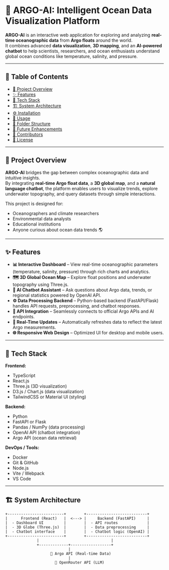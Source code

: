 # 🌊 ARGO-AI: Intelligent Ocean Data Visualization Platform

**ARGO-AI** is an interactive web application for exploring and analyzing **real-time oceanographic data** from **Argo floats** around the world.  
It combines advanced **data visualization**, **3D mapping**, and an **AI-powered chatbot** to help scientists, researchers, and ocean enthusiasts understand global ocean conditions like temperature, salinity, and pressure.

---

## 📖 Table of Contents
- [🌊 Project Overview](#-project-overview)
- [✨ Features](#-features)
- [🧠 Tech Stack](#-tech-stack)
- [🏗️ System Architecture](#️-system-architecture)
- [⚙️ Installation](#️-installation)
- [🚀 Usage](#-usage)
- [📂 Folder Structure](#-folder-structure)
- [🔮 Future Enhancements](#-future-enhancements)
- [👥 Contributors](#-contributors)
- [📜 License](#-license)

---

## 🌊 Project Overview

**ARGO-AI** bridges the gap between complex oceanographic data and intuitive insights.  
By integrating **real-time Argo float data**, a **3D global map**, and a **natural language chatbot**, the platform enables users to visualize trends, explore underwater topography, and query datasets through simple interactions.

This project is designed for:
- Oceanographers and climate researchers  
- Environmental data analysts  
- Educational institutions  
- Anyone curious about ocean data trends 🌎

---

## ✨ Features

- **📊 Interactive Dashboard** – View real-time oceanographic parameters (temperature, salinity, pressure) through rich charts and analytics.  
- **🗺️ 3D Global Ocean Map** – Explore float positions and underwater topography using Three.js.  
- **🤖 AI Chatbot Assistant** – Ask questions about Argo data, trends, or regional statistics powered by OpenAI API.  
- **⚙️ Data Processing Backend** – Python-based backend (FastAPI/Flask) handles API requests, preprocessing, and chatbot responses.  
- **📡 API Integration** – Seamlessly connects to official Argo APIs and AI endpoints.  
- **💾 Real-Time Updates** – Automatically refreshes data to reflect the latest Argo measurements.  
- **🌐 Responsive Web Design** – Optimized UI for desktop and mobile users.

---

## 🧠 Tech Stack

**Frontend:**
- TypeScript  
- React.js  
- Three.js (3D visualization)  
- D3.js / Chart.js (data visualization)  
- TailwindCSS or Material UI (styling)

**Backend:**
- Python  
- FastAPI or Flask  
- Pandas / NumPy (data processing)  
- OpenAI API (chatbot integration)  
- Argo API (ocean data retrieval)

**DevOps / Tools:**
- Docker  
- Git & GitHub  
- Node.js  
- Vite / Webpack  
- VS Code

---

## 🏗️ System Architecture

```text
+-------------------------+        +---------------------------+
|      Frontend (React)   |  <---> |     Backend (FastAPI)     |
|  - Dashboard UI         |        |  - API routes             |
|  - 3D Globe (Three.js)  |        |  - Data preprocessing     |
|  - Chatbot interface    |        |  - Chatbot logic (OpenAI) |
+-------------------------+        +---------------------------+
              |                                |
              +-------------+------------------+
                            |
                    🌊 Argo API (Real-time Data)
                            |
                      🧠 OpenRouter API (LLM)
